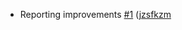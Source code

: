 - Reporting improvements [#1][1] ([jzsfkzm][2]

[1]: https://github.com/philcali/sbt-jslint/pull/1
[2]: https://github.com/jzsfkzm
